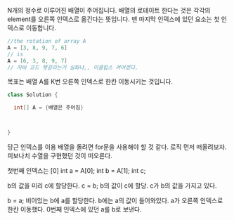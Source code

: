 



N개의 정수로 이루어진 배열이 주어집니다. 배열의 로테이트 한다는 것은 각각의 element를 오른쪽 인덱스로 옮긴다는 뜻입니다. 맨 마지막 인덱스에 있던 요소는 첫 인덱스로 이동합니다.
```java
//the rotation of array A
A = [3, 8, 9, 7, 6]
// is
A = [6, 3, 8, 9, 7]
// 자바 코드 헷갈리는거 실화냐,, 이클립스 켜야겠다.
```

목표는 배열 A를 K번 오른쪽 인덱스로 한칸 이동시키는 것입니다.

```java
class Solution {

  int[] A = {배열은 주어짐}



}

```

당근 인덱스를 이용
배열을 돌려면 for문을 사용해야 할 것 같다.
로직 먼저 떠올려보자. 피보나치 수열을 구현했던 것이 떠오른다.

첫번째 인덱스는 [0]
int a = A[0];
int b = A[1];
int c;

b의 값을 미리 c에 할당한다.
c = b;
b의 값이 c에 할당. c가 b의 값을 가지고 있다.

b = a;
비어있는 b에 a를 할당한다. b에는 a의 값이 들어와있다. a가 오른쪽 인덱스로 한칸 이동했다. 
0번째 인덱스에 있던 a를 b로 보낸다.
